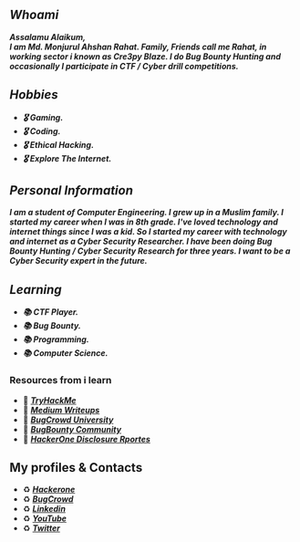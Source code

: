 ## _Whoami_
_**Assalamu Alaikum, <br>
I am Md. Monjurul Ahshan Rahat. Family, Friends call me Rahat, in working sector i known as Cre3py Blaze. I do Bug Bounty Hunting and occasionally I participate in CTF / Cyber drill competitions.**_


## _Hobbies_
* _**🎖 Gaming.**_
* _**🎖 Coding.**_
* _**🎖 Ethical Hacking.**_
* _**🎖 Explore The Internet.**_
  

## _Personal Information_
_**I am a student of Computer Engineering. I grew up in a Muslim family. I started my career when I was in 8th grade. I've loved technology and internet things since I was a kid. So I started my career with technology and internet as a Cyber Security Researcher. I have been doing Bug Bounty Hunting / Cyber Security Research for three years. I want to be a Cyber Security expert in the future.**_


## _Learning_
* _**📚 CTF Player.**_
* _**📚 Bug Bounty.**_
* _**📚 Programming.**_
* _**📚 Computer Science.**_


### Resources from i learn
* 📗 _**[TryHackMe](https://tryhackme.com/)**_
* 📗 _**[Medium Writeups](https://medium.com/infosec)**_
* 📗 _**[BugCrowd University](https://www.bugcrowd.com/hackers/bugcrowd-university/)**_
* 📗 _**[BugBounty Community](https://www.facebook.com/groups/bugbountyforum/)**_
* 📗 _**[HackerOne Disclosure Rportes](https://hackerone.com/hacktivity)**_


## My profiles & Contacts
* ♻ _**[Hackerone](https://hackerone.com/)**_
* ♻ _**[BugCrowd](https://bugcrowd.com/)**_
* ♻ _**[Linkedin](https://www.linkedin.com/in/m0njurul/)**_
* ♻ _**[YouTube](https://www.youtube.com/@m0njurulXD)**_
* ♻ _**[Twitter](https://x.com/Monjurul07ar)**_
